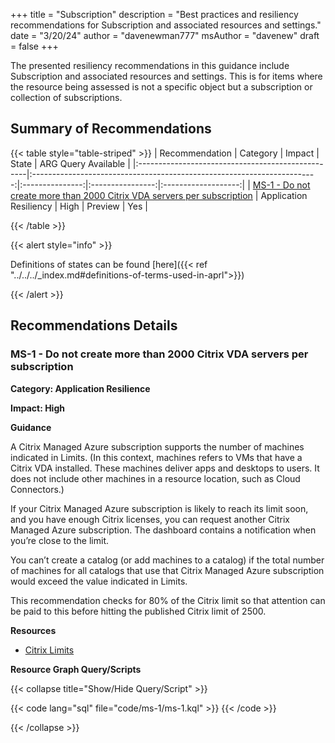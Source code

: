 +++
title = "Subscription"
description = "Best practices and resiliency recommendations for Subscription and associated resources and settings."
date = "3/20/24"
author = "davenewman777"
msAuthor = "davenew"
draft = false
+++

The presented resiliency recommendations in this guidance include Subscription and associated resources and settings. This is for items where the resource being assessed is not a specific object but a subscription or collection of subscriptions.

## Summary of Recommendations

{{< table style="table-striped" >}}
| Recommendation                                    |                                Category                                 |     Impact      |      State       | ARG Query Available |
|:--------------------------------------------------|:-----------------------------------------------------------------------:|:---------------:|:----------------:|:-------------------:|
| [MS-1 - Do not create more than 2000 Citrix VDA servers per subscription](#ms-1---do-not-create-more-than-2000-citrix-vda-servers-per-subscription) | Application Resiliency | High | Preview |         Yes         |

{{< /table >}}

{{< alert style="info" >}}

Definitions of states can be found [here]({{< ref "../../../_index.md#definitions-of-terms-used-in-aprl">}})

{{< /alert >}}

## Recommendations Details

### MS-1 - Do not create more than 2000 Citrix VDA servers per subscription

**Category: Application Resilience**

**Impact: High**

**Guidance**

A Citrix Managed Azure subscription supports the number of machines indicated in Limits. (In this context, machines refers to VMs that have a Citrix VDA installed. These machines deliver apps and desktops to users. It does not include other machines in a resource location, such as Cloud Connectors.)

If your Citrix Managed Azure subscription is likely to reach its limit soon, and you have enough Citrix licenses, you can request another Citrix Managed Azure subscription. The dashboard contains a notification when you’re close to the limit.

You can’t create a catalog (or add machines to a catalog) if the total number of machines for all catalogs that use that Citrix Managed Azure subscription would exceed the value indicated in Limits.

This recommendation checks for 80% of the Citrix limit so that attention can be paid to this before hitting the published Citrix limit of 2500.

**Resources**

- [Citrix Limits](https://docs.citrix.com/ja-jp/citrix-daas-azure/limits)

**Resource Graph Query/Scripts**

{{< collapse title="Show/Hide Query/Script" >}}

{{< code lang="sql" file="code/ms-1/ms-1.kql" >}} {{< /code >}}

{{< /collapse >}}

<br><br>
